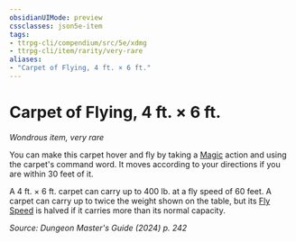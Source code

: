 ```yaml
---
obsidianUIMode: preview
cssclasses: json5e-item
tags:
- ttrpg-cli/compendium/src/5e/xdmg
- ttrpg-cli/item/rarity/very-rare
aliases: 
- "Carpet of Flying, 4 ft. × 6 ft."
---
```

# Carpet of Flying, 4 ft. × 6 ft.
*Wondrous item, very rare*  


You can make this carpet hover and fly by taking a [Magic](actions.md#Magic) action and using the carpet's command word. It moves according to your directions if you are within 30 feet of it.

A 4 ft. × 6 ft. carpet can carry up to 400 lb. at a fly speed of 60 feet. A carpet can carry up to twice the weight shown on the table, but its [Fly Speed](fly-speed-xphb.md) is halved if it carries more than its normal capacity.

*Source: Dungeon Master's Guide (2024) p. 242*